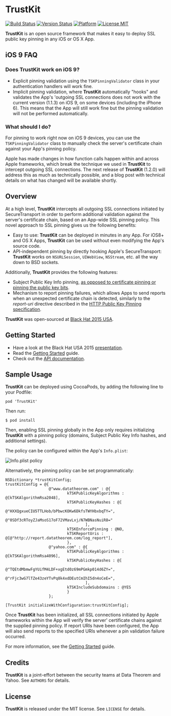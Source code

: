 TrustKit
========

[![Build Status](https://travis-ci.org/datatheorem/TrustKit.svg)](https://travis-ci.org/datatheorem/TrustKit) [![Version Status](https://img.shields.io/cocoapods/v/TrustKit.svg?style=flat)](https://cocoapods.org/pods/TrustKit) [![Platform](http://img.shields.io/cocoapods/p/TrustKit.svg?style=flat)](https://cocoapods.org/pods/TrustKit) [![License MIT](https://img.shields.io/github/license/datatheorem/trustkit.svg?style=flat)](https://en.wikipedia.org/wiki/MIT_License)

**TrustKit** is an open source framework that makes it easy to deploy SSL public key
pinning in any iOS or OS X App.


iOS 9 FAQ
---------

### Does **TrustKit** work on iOS 9?

* Explicit pinning validation using the `TSKPinningValidator` class in your
authentication handlers will work fine.
* Implicit pinning validation, where **TrustKit** automatically "hooks" and 
validates the App's 'outgoing SSL connections does not work with the current
version (1.1.3) on iOS 9, on some devices (including the iPhone 6). This 
means that the App will still work fine but the pinning validation will not 
be performed automatically.


### What should I do?

For pinning to work right now on iOS 9 devices, you can use the 
`TSKPinningValidator` class to manually check the server's certificate chain 
against your App's pinning policy.

Apple has made changes in how function calls happen within and across Apple 
frameworks, which break the technique we used in **TrustKit** to intercept outgoing
SSL connections. The next release of **TrustKit** (1.2.0) will address this as much 
as technically possible, and a blog post with technical details on what has changed 
will be available shortly.


Overview
--------

At a high level, **TrustKit** intercepts all outgoing SSL connections initiated by
SecureTransport in order to perform additional validation against the server's
certificate chain, based on an App-wide SSL pinning policy. This novel approach
to SSL pinning gives us the following benefits:

* Easy to use: **TrustKit** can be deployed in minutes in any App. For iOS8+ and OS
X Apps, **TrustKit** can be used without even modifying the App's source code.
* API-independent pinning by directly hooking Apple's SecureTransport: **TrustKit**
works on `NSURLSession`, `UIWebView`, `NSStream`, etc. all the way down to BSD
sockets.

Additionally, **TrustKit** provides the following features:

* Subject Public Key Info pinning, [as opposed to certificate pinning or pinning
the public key bits](https://www.imperialviolet.org/2011/05/04/pinning.html).
* Mechanism to report pinning failures, which allows Apps to send reports
when an unexpected certificate chain is detected, similarly to the _report-uri_
directive described in the [HTTP Public Key Pinning
specification](https://tools.ietf.org/html/rfc7469).

**TrustKit** was open-sourced at [Black Hat 2015 USA][bh2015-conf].


Getting Started
---------------

* Have a look at the Black Hat USA 2015 [presentation][bh2015-pdf].
* Read the [Getting Started][getting-started] guide.
* Check out the [API documentation][api-doc].


Sample Usage
------------

**TrustKit** can be deployed using CocoaPods, by adding the following line to your Podfile:

    pod 'TrustKit'

Then run:

    $ pod install

Then, enabling SSL pinning globally in the App only requires initializing **TrustKit** 
with a pinning policy (domains, Subject Public Key Info hashes, and additional settings).

The policy can be configured within the App's `Info.plist`:

![Info.plist policy](https://datatheorem.github.io/TrustKit/images/linking3_dynamic.png)

Alternatively, the pinning policy can be set programmatically:

    NSDictionary *trustKitConfig;
    trustKitConfig = @{
                       @"www.datatheorem.com" : @{
                               kTSKPublicKeyAlgorithms : @[kTSKAlgorithmRsa2048],
                               kTSKPublicKeyHashes : @[
                                       @"HXXQgxueCIU5TTLHob/bPbwcKOKw6DkfsTWYHbxbqTY=",
                                       @"0SDf3cRToyZJaMsoS17oF72VMavLxj/N7WBNasNuiR8="
                                       ],
                               kTSKEnforcePinning : @NO,
                               kTSKReportUris : @[@"http://report.datatheorem.com/log_report"],
                               },
                       @"yahoo.com" : @{
                               kTSKPublicKeyAlgorithms : @[kTSKAlgorithmRsa4096],
                               kTSKPublicKeyHashes : @[
                                       @"TQEtdMbmwFgYUifM4LDF+xgEtd0z69mPGmkp014d6ZY=",
                                       @"rFjc3wG7lTZe43zeYTvPq8k4xdDEutCmIhI5dn4oCeE=",
                                       ],
                               kTSKIncludeSubdomains : @YES
                               }
                       };

    [TrustKit initializeWithConfiguration:trustKitConfig];

Once **TrustKit** has been initialized, all SSL connections initiated by Apple
frameworks within the App will verify the server' certificate chains against the
supplied pinning policy. If report URIs have been configured, the App will also
send reports to the specified URIs whenever a pin validation failure occurred.

For more information, see the [Getting Started][getting-started] guide.


Credits
-------

**TrustKit** is a joint-effort between the security teams at Data Theorem and Yahoo.
See `AUTHORS` for details.


License
-------

**TrustKit** is released under the MIT license. See `LICENSE` for details.

[getting-started]: https://datatheorem.github.io/TrustKit/getting-started/
[bh2015-pdf]: https://datatheorem.github.io/TrustKit/files/TrustKit-BH2015.pdf
[bh2015-conf]: https://www.blackhat.com/us-15/briefings.html#trustkit-code-injection-on-ios-8-for-the-greater-good
[api-doc]: https://datatheorem.github.io/TrustKit/documentation
